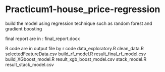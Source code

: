 # Practicum1-house_price-regression
build the model using regression technique such as random forest and gradient boosting

final report are in : final_report.docx

R code are in                                output file by r code
data_exploratory.R
clean_data.R                                    selectedFeatureData.csv
build_rf_model.R                                result_final_rf_model.csv
build_XGboost_model.R                           result_xgb_boost_model.csv 
stack_model.R                                   result_stack_model.csv

